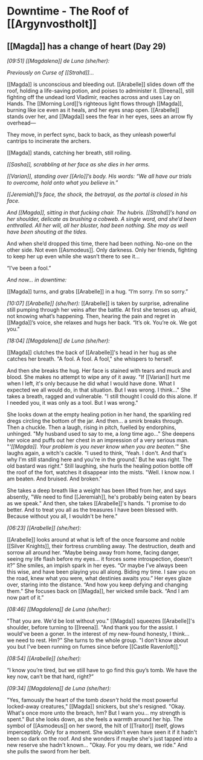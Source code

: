 # Downtime - The Roof of [[Argynvostholt]]

## [[Magda]] has a change of heart (Day 29)

*[09:51] [[Magdalena]] de Luna (she/her):*

*Previously on Curse of [[Strahd]]…*

[[Magda]] is unconscious and bleeding out. [[Arabelle]] slides down off the roof, holding a life-saving potion, and poises to administer it. [[Ireena]], still fighting off the undead lord Vladimir, reaches across and uses Lay on Hands. The [[Morning Lord]]’s righteous light flows through [[Magda]], burning like ice even as it heals, and her eyes snap open. [[Arabelle]] stands over her, and [[Magda]] sees the fear in her eyes, sees an arrow fly overhead—

They move, in perfect sync, back to back, as they unleash powerful cantrips to incinerate the archers.

[[Magda]] stands, catching her breath, still roiling.

*[[Sasha]], scrabbling at her face as she dies in her arms.*

*[[Varian]], standing over [[Arlo]]’s body. His words: “We all have our trials to overcome, hold onto what you believe in.”*

*[[Jeremiah]]’s face, the shock, the betrayal, as the portal is closed in his face.*

*And [[Magda]], sitting in that fucking chair. The hubris. [[Strahd]]’s hand on her shoulder, delicate as brushing a cobweb. A single word, and she’d been enthralled. All her will, all her bluster, had been nothing. She may as well have been shouting at the tides.*

And when she’d dropped this time, there had been nothing. No-one on the other side. Not even [[Asmodeus]]. Only darkness. Only her friends, fighting to keep her up even while she wasn’t there to see it…

“I’ve been a fool.”

*And now… in downtime:*

[[Magda]] turns, and grabs [[Arabelle]] in a hug. “I’m sorry. I’m so sorry.”



*[10:07] [[Arabelle]] (she/her):*
[[Arabelle]] is taken by surprise, adrenaline still pumping through her veins after the battle. At first she tenses up, afraid, not knowing what’s happening. Then, hearing the pain and regret in [[Magda]]’s voice, she relaxes and hugs her back. “It’s ok. You’re ok. We got you.”

*[18:04] [[Magdalena]] de Luna (she/her):*

[[Magda]] clutches the back of [[Arabelle]]'s head in her hug as she catches her breath. "A fool. A fool. A fool," she whispers to herself.

And then she breaks the hug. Her face is stained with tears and muck and blood. She makes no attempt to wipe any of it away. "If [[Varian]] hurt me when I left, it's only because he did what I would have done. What I expected we all would do, in that situation. But I was wrong. I think..." She takes a breath, ragged and vulnerable. "I still thought I could do this alone. If I needed you, it was only as a tool. But I was wrong."

She looks down at the empty healing potion in her hand, the sparkling red dregs circling the bottom of the jar. And then... a smirk breaks through. Then a chuckle. Then a laugh, rising in pitch, fuelled by endorphins, unhinged. "My husband used to say to me, a *long* time ago..." She deepens her voice and puffs out her chest in an impression of a very serious man. "*'[[Magda]]. Your problem is you never know when you are beaten.'*" She laughs again, a witch's cackle. "I used to think, 'Yeah. I don't. And that's why I'm still standing here and you're in the ground.' But he was right. The old bastard was right." Still laughing, she hurls the healing potion bottle off the roof of the fort, watches it disappear into the mists. "Well. I know now. I am beaten. And bruised. And broken." 

She takes a deep breath like a weight has been lifted from her, and says absently, "We need to find [[Jeremiah]], he's probably being eaten by bears as we speak." And then, she takes [[Arabelle]]'s hands. "I promise to do better. And to treat you all as the treasures I have been blessed with. Because without you all, I wouldn't be here."

*[06:23] [[Arabelle]] (she/her):*

[[Arabelle]] looks around at what is left of the once fearsome and noble [[Silver Knights]], their fortress crumbling away. The destruction, death and sorrow all around her. “Maybe being away from home, facing danger, seeing my life flash before my eyes… it forces some introspection, doesn’t it?” She smiles, an impish spark in her eyes. “Or maybe I’ve always been this wise, and have been playing you all along. Biding my time. I saw you on the road, knew what you were, what destinies awaits you.” Her eyes glaze over, staring into the distance. “And how you keep defying and changing them.” She focuses back on [[Magda]], her wicked smile back. “And I am now part of it.”

*[08:46] [[Magdalena]] de Luna (she/her):*

"That you are. We'd be lost without you." [[Magda]] squeezes [[Arabelle]]'s shoulder, before turning to [[Ireena]]. "And thank you for the assist. I would've been a goner. In the interest of my new-found honesty, I think... we need to rest. Hm?" She turns to the whole group. "I don't know about you but I've been running on fumes since before [[Castle Ravenloft]]."

*[08:54] [[Arabelle]] (she/her):*

“I know you’re tired, but we still have to go find this guy’s tomb. We have the key now, can’t be that hard, right?”

*[09:34] [[Magdalena]] de Luna (she/her):*

"Yes, famously the heart of the tomb _doesn't_ hold the most powerful locked-away creatures," [[Magda]] snickers, but she's resigned. "Okay. What's once more unto the breach, hm? But I warn you... my strength is spent." But she looks down, as she feels a warmth around her hip. The symbol of [[Asmodeus]] on her sword, the hilt of [[Traitor]] itself, glows imperceptibly. Only for a moment. She wouldn't even have seen it if it hadn't been so dark on the roof. And she wonders if maybe she's just tapped into a new reserve she hadn't known... "Okay. For you my dears, we ride." And she pulls the sword from her belt.